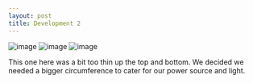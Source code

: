 ```yaml
---
layout: post
title: Development 2
---
```


![image]({{site.baseurl}}/images/IMG_9884)
![image]({{site.baseurl}}/images/IMG_9885)
![image]({{site.baseurl}}/images/IMG_9886)

<p>This one here was a bit too thin up the top and bottom. We decided we needed a bigger circumference to cater for our power source and light.</p>
